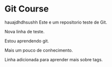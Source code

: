 # Git Course
hauajdhdhsushh
Este e um repositorio teste de Git.

Nova linha de teste.

Estou aprendendo git.

Mais um pouco de conhecimento.

Linha adicionada para aprender mais sobre tags.


